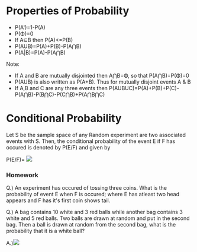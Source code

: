 # Properties of Probability

- P(A')=1-P(A)
- P(Φ)=0
- If A⊆B then P(A)<=P(B)
- P(AUB)=P(A)+P(B)-P(A⋂B)
- P(A|B)=P(A)-P(A⋂B)

Note: 

- If A and B are mutually disjointed then A⋂B=Φ, so that P(A⋂B)=P(Φ)=0
- P(AUB) is also written as P(A+B). Thus for mutually disjoint events A & B
- If A,B and C are any three events then P(AUBUC)=P(A)+P(B)+P(C)-P(A⋂B)-P(B⋂C)-P(C⋂B)+P(A⋂B⋂C)

# Conditional Probability

Let S be the sample space of any Random experiment are two associated events with S. Then, the conditional probability of the event E if F has occured is denoted by P(E/F) and given by

P(E/F)= ![](http://www.sciweavers.org/download/Tex2Img_1595331404.jpg)

### Homework 

Q.) An experiment has occured of tossing three coins. What is the probability of event E when F is occured; where E has atleast two head appears and F has it's first coin shows tail. 

Q.) A bag contains 10 white and 3 red balls while another bag contains 3 white and 5 red balls. Two balls are drawn at random and put in the second bag. Then a ball is drawn at random from the second bag, what is the probability that it is a white ball?

A.)![](https://latex2image.joeraut.com/output/img-0993768113deafe9.png)
    
